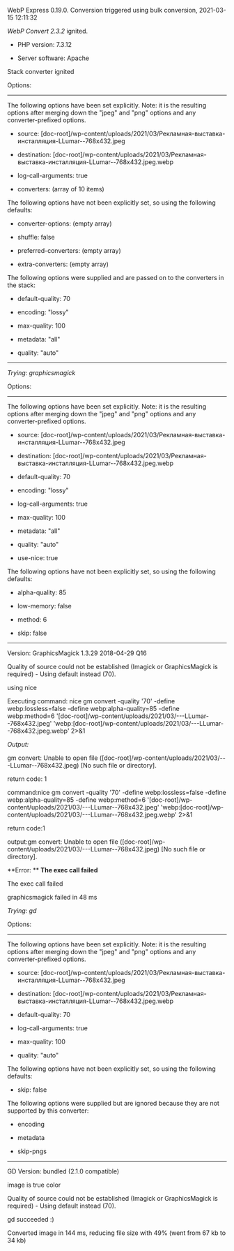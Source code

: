 WebP Express 0.19.0. Conversion triggered using bulk conversion, 2021-03-15 12:11:32

*WebP Convert 2.3.2*  ignited.
- PHP version: 7.3.12
- Server software: Apache

Stack converter ignited

Options:
------------
The following options have been set explicitly. Note: it is the resulting options after merging down the "jpeg" and "png" options and any converter-prefixed options.
- source: [doc-root]/wp-content/uploads/2021/03/Рекламная-выставка-инсталляция-LLumar--768x432.jpeg
- destination: [doc-root]/wp-content/uploads/2021/03/Рекламная-выставка-инсталляция-LLumar--768x432.jpeg.webp
- log-call-arguments: true
- converters: (array of 10 items)

The following options have not been explicitly set, so using the following defaults:
- converter-options: (empty array)
- shuffle: false
- preferred-converters: (empty array)
- extra-converters: (empty array)

The following options were supplied and are passed on to the converters in the stack:
- default-quality: 70
- encoding: "lossy"
- max-quality: 100
- metadata: "all"
- quality: "auto"
------------


*Trying: graphicsmagick* 

Options:
------------
The following options have been set explicitly. Note: it is the resulting options after merging down the "jpeg" and "png" options and any converter-prefixed options.
- source: [doc-root]/wp-content/uploads/2021/03/Рекламная-выставка-инсталляция-LLumar--768x432.jpeg
- destination: [doc-root]/wp-content/uploads/2021/03/Рекламная-выставка-инсталляция-LLumar--768x432.jpeg.webp
- default-quality: 70
- encoding: "lossy"
- log-call-arguments: true
- max-quality: 100
- metadata: "all"
- quality: "auto"
- use-nice: true

The following options have not been explicitly set, so using the following defaults:
- alpha-quality: 85
- low-memory: false
- method: 6
- skip: false
------------

Version: GraphicsMagick 1.3.29 2018-04-29 Q16 
Quality of source could not be established (Imagick or GraphicsMagick is required) - Using default instead (70).
using nice
Executing command: nice gm convert -quality '70' -define webp:lossless=false -define webp:alpha-quality=85 -define webp:method=6 '[doc-root]/wp-content/uploads/2021/03/---LLumar--768x432.jpeg' 'webp:[doc-root]/wp-content/uploads/2021/03/---LLumar--768x432.jpeg.webp' 2>&1

*Output:* 
gm convert: Unable to open file ([doc-root]/wp-content/uploads/2021/03/---LLumar--768x432.jpeg) [No such file or directory].

return code: 1
command:nice gm convert -quality '70' -define webp:lossless=false -define webp:alpha-quality=85 -define webp:method=6 '[doc-root]/wp-content/uploads/2021/03/---LLumar--768x432.jpeg' 'webp:[doc-root]/wp-content/uploads/2021/03/---LLumar--768x432.jpeg.webp' 2>&1
return code:1
output:gm convert: Unable to open file ([doc-root]/wp-content/uploads/2021/03/---LLumar--768x432.jpeg) [No such file or directory].

**Error: ** **The exec call failed** 
The exec call failed
graphicsmagick failed in 48 ms

*Trying: gd* 

Options:
------------
The following options have been set explicitly. Note: it is the resulting options after merging down the "jpeg" and "png" options and any converter-prefixed options.
- source: [doc-root]/wp-content/uploads/2021/03/Рекламная-выставка-инсталляция-LLumar--768x432.jpeg
- destination: [doc-root]/wp-content/uploads/2021/03/Рекламная-выставка-инсталляция-LLumar--768x432.jpeg.webp
- default-quality: 70
- log-call-arguments: true
- max-quality: 100
- quality: "auto"

The following options have not been explicitly set, so using the following defaults:
- skip: false

The following options were supplied but are ignored because they are not supported by this converter:
- encoding
- metadata
- skip-pngs
------------

GD Version: bundled (2.1.0 compatible)
image is true color
Quality of source could not be established (Imagick or GraphicsMagick is required) - Using default instead (70).
gd succeeded :)

Converted image in 144 ms, reducing file size with 49% (went from 67 kb to 34 kb)
